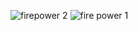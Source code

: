 ![firepower 2](https://github.com/BendelHybrid/GLOBAL-FIREPOWER-ANALYSIS/assets/63473719/91690459-eb6a-47bf-8e6d-40bc0596a201)
![fire power 1](https://github.com/BendelHybrid/GLOBAL-FIREPOWER-ANALYSIS/assets/63473719/228a498e-111a-4cca-b3e5-5080aec97dd9)
